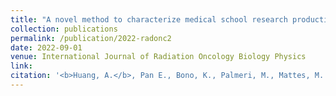 ```yaml
---
title: "A novel method to characterize medical school research productivity among radiation oncology residents."
collection: publications
permalink: /publication/2022-radonc2
date: 2022-09-01
venue: International Journal of Radiation Oncology Biology Physics
link: 
citation: '<b>Huang, A.</b>, Pan E., Bono, K., Palmeri, M., Mattes, M. D., Lin, L. L., Gunther, J. R. (2022). A novel method to characterize medical school research productivity among radiation oncology residents. <i>Int J Radiat Oncol Biol Phys.</i> (abstract accepted)'
---
```

